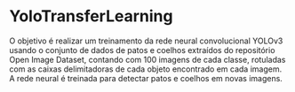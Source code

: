 # YoloTransferLearning


O objetivo é realizar um treinamento da rede neural convolucional YOLOv3 usando o conjunto de dados de patos e coelhos extraídos do repositório Open Image Dataset, contando com 100 imagens de cada classe, rotuladas com as caixas delimitadoras de cada objeto encontrado em cada imagem. A rede neural é treinada para detectar patos e coelhos em novas imagens.